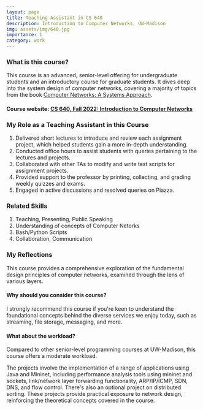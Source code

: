 ```yaml
---
layout: page
title: Teaching Assistant in CS 640
description: Introduction to Computer Networks, UW-Madison
img: assets/img/640.jpg
importance: 1
category: work
---
```

<!-- https://pages.cs.wisc.edu/~mgliu/CS640/F22/index.html -->

### What is this course?

This course is an advanced, senior-level offering for undergraduate students and an introductory course for graduate students. It dives deep into the system design of computer networks, covering a majority of topics from the book <a href= "https://book.systemsapproach.org/index.html">Computer Networks: A Systems Approach</a>.


#### Course website: <a href="https://getbootstrap.com/docs/4.4/layout/grid/">CS 640, Fall 2022: Introduction to Computer Networks</a>



### My Role as a Teaching Assistant in this Course

1. Delivered short lectures to introduce and review each assignment project, which helped students gain a more in-depth understanding.
2. Conducted office hours to assist students with queries pertaining to the lectures and projects.
3. Collaborated with other TAs to modify and write test scripts for assignment projects.
4. Provided support to the professor by printing, collecting, and grading weekly quizzes and exams.
5. Engaged in active discussions and resolved queries on Piazza.


### Related Skills

1. Teaching, Presenting, Public Speaking
2. Understanding of concepts of Computer Netorks
3. Bash/Python Scripts
4. Collaboration, Communication

### My Reflections
This course provides a comprehensive exploration of the fundamental design principles of computer networks, examined through the lens of various layers.

#### Why should you consider this course?
I strongly recommend this course if you're keen to understand the foundational concepts behind the diverse services we enjoy today, such as streaming, file storage, messaging, and more.

#### What about the workload?
Compared to other senior-level programming courses at UW-Madison, this course offers a moderate workload.

The projects involve the implementation of a range of applications using Java and Mininet, including performance analysis tools using mininet and sockets, link/network layer forwarding functionality, ARP/IP/ICMP, SDN, DNS, and flow control. There's also an optional project on distributed sorting. These projects provide practical exposure to network design, reinforcing the theoretical concepts covered in the course.



<!-- Every teaching has a beautiful feature showcase page.
It's easy to include images in a flexible 3-column grid format.
Make your photos 1/3, 2/3, or full width. -->

<!-- To give your teaching a background in the portfolio page, just add the img tag to the front matter like so:

    ---
    layout: page
    title: teaching
    description: a teaching with a background image
    img: /assets/img/12.jpg
    ---

<div class="row">
    <div class="col-sm mt-3 mt-md-0">
        {% include figure.html path="assets/img/1.jpg" title="example image" class="img-fluid rounded z-depth-1" %}
    </div>
    <div class="col-sm mt-3 mt-md-0">
        {% include figure.html path="assets/img/3.jpg" title="example image" class="img-fluid rounded z-depth-1" %}
    </div>
    <div class="col-sm mt-3 mt-md-0">
        {% include figure.html path="assets/img/5.jpg" title="example image" class="img-fluid rounded z-depth-1" %}
    </div>
</div>
<div class="caption">
    Caption photos easily. On the left, a road goes through a tunnel. Middle, leaves artistically fall in a hipster photoshoot. Right, in another hipster photoshoot, a lumberjack grasps a handful of pine needles.
</div>
<div class="row">
    <div class="col-sm mt-3 mt-md-0">
        {% include figure.html path="assets/img/5.jpg" title="example image" class="img-fluid rounded z-depth-1" %}
    </div>
</div>
<div class="caption">
    This image can also have a caption. It's like magic.
</div>

You can also put regular text between your rows of images.
Say you wanted to write a little bit about your teaching before you posted the rest of the images.
You describe how you toiled, sweated, *bled* for your teaching, and then... you reveal its glory in the next row of images.


<div class="row justify-content-sm-center">
    <div class="col-sm-8 mt-3 mt-md-0">
        {% include figure.html path="assets/img/6.jpg" title="example image" class="img-fluid rounded z-depth-1" %}
    </div>
    <div class="col-sm-4 mt-3 mt-md-0">
        {% include figure.html path="assets/img/11.jpg" title="example image" class="img-fluid rounded z-depth-1" %}
    </div>
</div>
<div class="caption">
    You can also have artistically styled 2/3 + 1/3 images, like these.
</div> -->


<!-- The code is simple.
Just wrap your images with `<div class="col-sm">` and place them inside `<div class="row">` (read more about the <a href="https://getbootstrap.com/docs/4.4/layout/grid/">Bootstrap Grid</a> system).
To make images responsive, add `img-fluid` class to each; for rounded corners and shadows use `rounded` and `z-depth-1` classes.
Here's the code for the last row of images above:

{% raw %}
```html
<div class="row justify-content-sm-center">
    <div class="col-sm-8 mt-3 mt-md-0">
        {% include figure.html path="assets/img/6.jpg" title="example image" class="img-fluid rounded z-depth-1" %}
    </div>
    <div class="col-sm-4 mt-3 mt-md-0">
        {% include figure.html path="assets/img/11.jpg" title="example image" class="img-fluid rounded z-depth-1" %}
    </div>
</div>
``` -->
<!-- {% endraw %} -->
